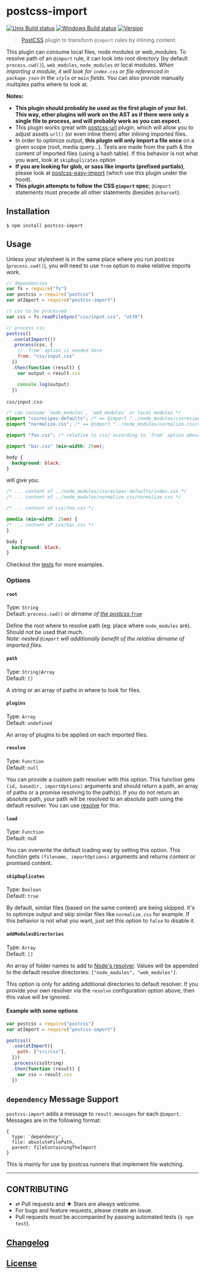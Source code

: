 # postcss-import

[![Unix Build status](https://img.shields.io/travis/postcss/postcss-import/master.svg?branch=master&label=unix%20build)](https://travis-ci.org/postcss/postcss-import)
[![Windows Build status](https://img.shields.io/appveyor/ci/MoOx/postcss-import/master.svg?label=window%20build)](https://ci.appveyor.com/project/MoOx/postcss-import/branch/master)
[![Version](https://img.shields.io/npm/v/postcss-import.svg)](https://github.com/postcss/postcss-import/blob/master/CHANGELOG.md)

> [PostCSS](https://github.com/postcss/postcss) plugin to transform `@import`
rules by inlining content.

This plugin can consume local files, node modules or web_modules.
To resolve path of an `@import` rule, it can look into root directory
(by default `process.cwd()`), `web_modules`, `node_modules`
or local modules.
_When importing a module, it will look for `index.css` or file referenced in
`package.json` in the `style` or `main` fields._
You can also provide manually multiples paths where to look at.

**Notes:**

- **This plugin should probably be used as the first plugin of your list.
This way, other plugins will work on the AST as if there were only a single file
to process, and will probably work as you can expect**.
- This plugin works great with
[postcss-url](https://github.com/postcss/postcss-url) plugin,
which will allow you to adjust assets `url()` (or even inline them) after
inlining imported files.
- In order to optimize output, **this plugin will only import a file once** on
a given scope (root, media query...).
Tests are made from the path & the content of imported files (using a hash
table).
If this behavior is not what you want, look at `skipDuplicates` option
- **If you are looking for glob, or sass like imports (prefixed partials)**,
please look at
[postcss-easy-import](https://github.com/trysound/postcss-easy-import)
(which use this plugin under the hood).
- **This plugin attempts to follow the CSS `@import` spec**; `@import`
  statements must precede all other statements (besides `@charset`).

## Installation

```console
$ npm install postcss-import
```

## Usage

Unless your stylesheet is in the same place where you run postcss
(`process.cwd()`), you will need to use `from` option to make relative imports
work.

```js
// dependencies
var fs = require("fs")
var postcss = require("postcss")
var atImport = require("postcss-import")

// css to be processed
var css = fs.readFileSync("css/input.css", "utf8")

// process css
postcss()
  .use(atImport())
  .process(css, {
    // `from` option is needed here
    from: "css/input.css"
  })
  .then(function (result) {
    var output = result.css

    console.log(output)
  })
```

`css/input.css`:

```css
/* can consume `node_modules`, `web_modules` or local modules */
@import "cssrecipes-defaults"; /* == @import "../node_modules/cssrecipes-defaults/index.css"; */
@import "normalize.css"; /* == @import "../node_modules/normalize.css/normalize.css"; */

@import "foo.css"; /* relative to css/ according to `from` option above */

@import "bar.css" (min-width: 25em);

body {
  background: black;
}
```

will give you:

```css
/* ... content of ../node_modules/cssrecipes-defaults/index.css */
/* ... content of ../node_modules/normalize.css/normalize.css */

/* ... content of css/foo.css */

@media (min-width: 25em) {
/* ... content of css/bar.css */
}

body {
  background: black;
}
```

Checkout the [tests](test) for more examples.

### Options

#### `root`

Type: `String`  
Default: `process.cwd()` or _dirname of
[the postcss `from`](https://github.com/postcss/postcss#node-source)_

Define the root where to resolve path (eg: place where `node_modules` are).
Should not be used that much.  
_Note: nested `@import` will additionally benefit of the relative dirname of
imported files._

#### `path`

Type: `String|Array`  
Default: `[]`

A string or an array of paths in where to look for files.

#### `plugins`

Type: `Array`  
Default: `undefined`

An array of plugins to be applied on each imported files.

#### `resolve`

Type: `Function`  
Default: `null`

You can provide a custom path resolver with this option. This function gets
`(id, basedir, importOptions)` arguments and should return a path, an array of
paths or a promise resolving to the path(s). If you do not return an absolute
path, your path will be resolved to an absolute path using the default
resolver.
You can use [resolve](https://github.com/substack/node-resolve) for this.

#### `load`

Type: `Function`  
Default: null

You can overwrite the default loading way by setting this option.
This function gets `(filename, importOptions)` arguments and returns content or
promised content.

#### `skipDuplicates`

Type: `Boolean`  
Default: `true`

By default, similar files (based on the same content) are being skipped.
It's to optimize output and skip similar files like `normalize.css` for example.
If this behavior is not what you want, just set this option to `false` to
disable it.

#### `addModulesDirectories`

Type: `Array`  
Default: `[]`

An array of folder names to add to [Node's resolver](https://github.com/substack/node-resolve).
Values will be appended to the default resolve directories:
`["node_modules", "web_modules"]`.

This option is only for adding additional directories to default resolver. If
you provide your own resolver via the `resolve` configuration option above, then
this value will be ignored.

#### Example with some options

```js
var postcss = require("postcss")
var atImport = require("postcss-import")

postcss()
  .use(atImport({
    path: ["src/css"],
  }))
  .process(cssString)
  .then(function (result) {
    var css = result.css
  })
```

## `dependency` Message Support

`postcss-import` adds a message to `result.messages` for each `@import`. Messages are in the following format:

```
{
  type: 'dependency',
  file: absoluteFilePath,
  parent: fileContainingTheImport
}
```

This is mainly for use by postcss runners that implement file watching.

---

## CONTRIBUTING

* ⇄ Pull requests and ★ Stars are always welcome.
* For bugs and feature requests, please create an issue.
* Pull requests must be accompanied by passing automated tests (`$ npm test`).

## [Changelog](CHANGELOG.md)

## [License](LICENSE)
